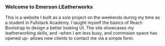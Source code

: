 ### Welcome to Emerson LEatherworks

This is a website I built as a solo project on the weekends during my time as a student in Fullstack Academy. 
I taught myself the basics of React-Bootstrap to design a better looking UI.
The site showcases my leatherworking skills, and -when I am less busy, and commision space has opened up- allows new clients to contact me via a simple form. 
